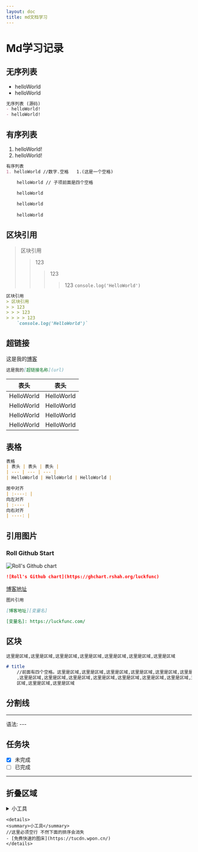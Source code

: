 ```yaml
---
layout: doc
title: md文档学习
---
```

# Md学习记录
## 无序列表
- helloWorld
- helloWorld
``` md
无序列表 (源码)
- helloWorld!
- helloWorld!
```
## 有序列表
1. helloWorld!
2. helloWorld!
``` md
有序列表
1. helloWorld //数字.空格   1.(这是一个空格)

    helloWorld // 子项前面是四个空格

    helloWorld
    
    helloWorld
    
    helloWorld
```
## 区块引用

> 区块引用
> > 123
> > > 123
> > > > 123
    `console.log('HelloWorld')`

``` md
区块引用
> 区块引用
> > 123
> > > 123
> > > > 123
    `console.log('HelloWorld')`

```
## 超链接
这是我的<a href='https://luckfunc.com' target="_blank" rel="noreferrer">博客</a>

``` md
这是我的[超链接名称](url) 
```

| 表头 | 表头 |
| :----: | :----: |
| HelloWorld| HelloWorld | 
| HelloWorld| HelloWorld | 
| HelloWorld| HelloWorld | 
| HelloWorld| HelloWorld | 
## 表格
``` md
表格
| 表头 | 表头 | 表头 | 
| --- | --- | --- |
| HelloWorld | HelloWorld | HelloWorld |

居中对齐
| :----: | 
向左对齐
| :---- |
向右对齐
| ----: |

```
## 引用图片
### Roll Github Start
![Roll's Github chart](https://ghchart.rshah.org/luckfunc)
``` md
![Roll's Github chart](https://ghchart.rshah.org/luckfunc)
```


[博客地址][RollBlog]

[RollBlog]: https://luckfunc.com/
``` md
图片引用

[博客地址][变量名]

[变量名]: https://luckfunc.com/

```
## 区块
    这里是区域,这里是区域,这里是区域,这里是区域,这里是区域,这里是区域,这里是区域
``` md
# title
    //前面有四个空格。这里是区域,这里是区域,这里是区域,这里是区域,这里是区域,这里是区域
    ,这里是区域,这里是区域,这里是区域,这里是区域,这里是区域,这里是区域,这里是区域,这里是
    区域,这里是区域,这里是区域
```

## 分割线
---
语法: ---

## 任务块
- [x] 未完成
- [ ] 已完成
---
## 折叠区域
<details> 
<summary>小工具</summary>

- [免费快速的图床](https://tucdn.wpon.cn/)
</details>

```MD
<details> 
<summary>小工具</summary>
//这里必须空行 不然下面的排序会消失
- [免费快速的图床](https://tucdn.wpon.cn/)
</details>
```
